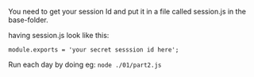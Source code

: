 You need to get your session Id and put it in a file called session.js in the base-folder.

having session.js look like this: 

`module.exports = 'your secret sesssion id here';`

Run each day by doing eg: `node ./01/part2.js`